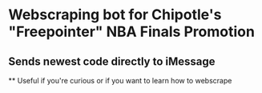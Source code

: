 # Webscraping bot for Chipotle's "Freepointer" NBA Finals Promotion 
## Sends newest code directly to iMessage
** Useful if you're curious or if you want to learn how to webscrape
